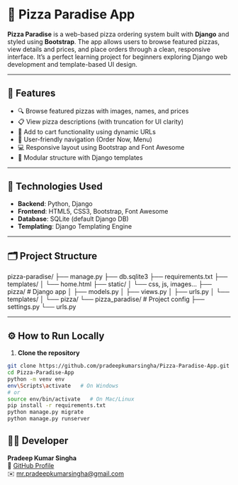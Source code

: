 # 🍕 Pizza Paradise App

**Pizza Paradise** is a web-based pizza ordering system built with **Django** and styled using **Bootstrap**. The app allows users to browse featured pizzas, view details and prices, and place orders through a clean, responsive interface. It’s a perfect learning project for beginners exploring Django web development and template-based UI design.

---

## 📌 Features

- 🔍 Browse featured pizzas with images, names, and prices
- 📋 View pizza descriptions (with truncation for UI clarity)
- 🛒 Add to cart functionality using dynamic URLs
- 🧭 User-friendly navigation (Order Now, Menu)
- 💻 Responsive layout using Bootstrap and Font Awesome
- 🧩 Modular structure with Django templates

---

## 🚀 Technologies Used

- **Backend**: Python, Django
- **Frontend**: HTML5, CSS3, Bootstrap, Font Awesome
- **Database**: SQLite (default Django DB)
- **Templating**: Django Templating Engine

---

## 🗂️ Project Structure

pizza-paradise/
├── manage.py
├── db.sqlite3
├── requirements.txt
├── templates/
│ └── home.html
├── static/
│ └── css, js, images...
├── pizza/ # Django app
│ ├── models.py
│ ├── views.py
│ ├── urls.py
│ └── templates/
│ └── pizza/
└── pizza_paradise/ # Project config
├── settings.py
└── urls.py

---

## ⚙️ How to Run Locally

1. **Clone the repository**
```bash
git clone https://github.com/pradeepkumarsingha/Pizza-Paradise-App.git
cd Pizza-Paradise-App
python -m venv env
env\Scripts\activate   # On Windows
# or
source env/bin/activate   # On Mac/Linux
pip install -r requirements.txt
python manage.py migrate
python manage.py runserver

```

## 👨‍💻 Developer
**Pradeep Kumar Singha**  
🔗 [GitHub Profile](https://github.com/pradeepkumarsingha)  
✉️ [mr.pradeepkumarsingha@gmail.com](mailto:mr.pradeepkumarsingha@gmail.com)


